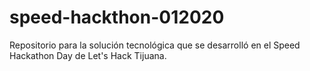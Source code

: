 # speed-hackthon-012020
Repositorio para la solución tecnológica que se desarrolló en el Speed Hackathon Day de Let's Hack Tijuana.
